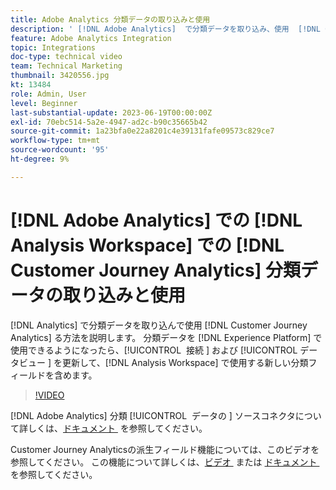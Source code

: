```yaml
---
title: Adobe Analytics 分類データの取り込みと使用
description: ' [!DNL Adobe Analytics]  で分類データを取り込み、使用  [!DNL Customer Journey Analytics] 使用する方法を説明します。'
feature: Adobe Analytics Integration
topic: Integrations
doc-type: technical video
team: Technical Marketing
thumbnail: 3420556.jpg
kt: 13484
role: Admin, User
level: Beginner
last-substantial-update: 2023-06-19T00:00:00Z
exl-id: 70ebc514-5a2e-4947-ad2c-b90c35665b42
source-git-commit: 1a23bfa0e22a8201c4e39131fafe09573c829ce7
workflow-type: tm+mt
source-wordcount: '95'
ht-degree: 9%

---
```


# [!DNL Adobe Analytics] での [!DNL Analysis Workspace] での [!DNL Customer Journey Analytics] 分類データの取り込みと使用

[!DNL Analytics] で分類データを取り込んで使用 [!DNL Customer Journey Analytics] る方法を説明します。 分類データを [!DNL Experience Platform] で使用できるようになったら、[!UICONTROL &#x200B; 接続 &#x200B;] および [!UICONTROL &#x200B; データビュー &#x200B;] を更新して、[!DNL Analysis Workspace] で使用する新しい分類フィールドを含めます。 

>[!VIDEO](https://video.tv.adobe.com/v/3420556/?quality=12&learn=on)

[!DNL Adobe Analytics] 分類 [!UICONTROL &#x200B; データの &#x200B;] ソースコネクタについて詳しくは、[&#x200B; ドキュメント &#x200B;](https://experienceleague.adobe.com/docs/experience-platform/sources/ui-tutorials/create/adobe-applications/classifications.html?lang=ja) を参照してください。

Customer Journey Analyticsの派生フィールド機能については、このビデオを参照してください。 この機能について詳しくは、[&#x200B; ビデオ &#x200B;](https://experienceleague.adobe.com/docs/customer-journey-analytics-learn/tutorials/data-views/derived-fields-in-cja.html) または [&#x200B; ドキュメント &#x200B;](https://experienceleague.adobe.com/docs/analytics-platform/using/cja-dataviews/derived-fields.html?lang=ja) を参照してください。
